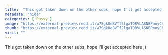 ```yaml
---
title:  "This got taken down on the other subs, hope I'll get accepted here ;)"
metadate: "hide"
categories: [ Pussy ]
image: "https://external-preview.redd.it/w7SgkUeBVTf2lgaTORVLASNBPnoyChSgqX2zlNG_4KM.jpg?auto=webp&s=b7f43ffd7dafff174c3b58adfdaa91899d10bb5f"
thumb: "https://external-preview.redd.it/w7SgkUeBVTf2lgaTORVLASNBPnoyChSgqX2zlNG_4KM.jpg?width=1080&crop=smart&auto=webp&s=3cfdd960a6aebfe8ea4e96604f4196b8e31f1823"
visit: ""
---
```

This got taken down on the other subs, hope I'll get accepted here ;)
